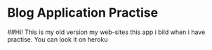 # Blog Application Practise 

##Hi! This is my old version my web-sites this app i bild when i have practise. 
You can look it on heroku 
